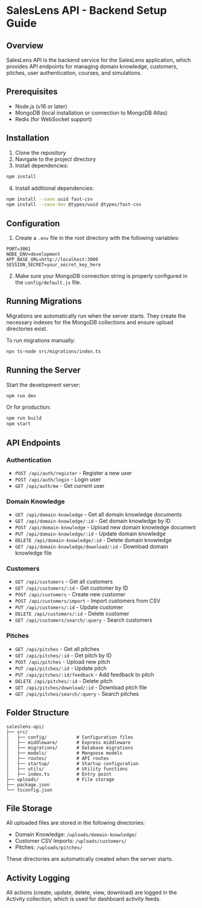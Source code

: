 # SalesLens API - Backend Setup Guide

## Overview

SalesLens API is the backend service for the SalesLens application, which provides API endpoints for managing domain knowledge, customers, pitches, user authentication, courses, and simulations.

## Prerequisites

- Node.js (v16 or later)
- MongoDB (local installation or connection to MongoDB Atlas)
- Redis (for WebSocket support)

## Installation

1. Clone the repository
2. Navigate to the project directory
3. Install dependencies:

```bash
npm install
```

4. Install additional dependencies:

```bash
npm install --save uuid fast-csv
npm install --save-dev @types/uuid @types/fast-csv
```

## Configuration

1. Create a `.env` file in the root directory with the following variables:

```
PORT=3001
NODE_ENV=development
APP_BASE_URL=http://localhost:3000
SESSION_SECRET=your_secret_key_here
```

2. Make sure your MongoDB connection string is properly configured in the `config/default.js` file.

## Running Migrations

Migrations are automatically run when the server starts. They create the necessary indexes for the MongoDB collections and ensure upload directories exist.

To run migrations manually:

```bash
npx ts-node src/migrations/index.ts
```

## Running the Server

Start the development server:

```bash
npm run dev
```

Or for production:

```bash
npm run build
npm start
```

## API Endpoints

### Authentication

- `POST /api/auth/register` - Register a new user
- `POST /api/auth/login` - Login user
- `GET /api/auth/me` - Get current user

### Domain Knowledge

- `GET /api/domain-knowledge` - Get all domain knowledge documents
- `GET /api/domain-knowledge/:id` - Get domain knowledge by ID
- `POST /api/domain-knowledge` - Upload new domain knowledge document
- `PUT /api/domain-knowledge/:id` - Update domain knowledge
- `DELETE /api/domain-knowledge/:id` - Delete domain knowledge
- `GET /api/domain-knowledge/download/:id` - Download domain knowledge file

### Customers

- `GET /api/customers` - Get all customers
- `GET /api/customers/:id` - Get customer by ID
- `POST /api/customers` - Create new customer
- `POST /api/customers/import` - Import customers from CSV
- `PUT /api/customers/:id` - Update customer
- `DELETE /api/customers/:id` - Delete customer
- `GET /api/customers/search/:query` - Search customers

### Pitches

- `GET /api/pitches` - Get all pitches
- `GET /api/pitches/:id` - Get pitch by ID
- `POST /api/pitches` - Upload new pitch
- `PUT /api/pitches/:id` - Update pitch
- `PUT /api/pitches/:id/feedback` - Add feedback to pitch
- `DELETE /api/pitches/:id` - Delete pitch
- `GET /api/pitches/download/:id` - Download pitch file
- `GET /api/pitches/search/:query` - Search pitches

## Folder Structure

```
saleslens-api/
├── src/
│   ├── config/           # Configuration files
│   ├── middleware/       # Express middleware
│   ├── migrations/       # Database migrations
│   ├── models/           # Mongoose models
│   ├── routes/           # API routes
│   ├── startup/          # Startup configuration
│   ├── utils/            # Utility functions
│   ├── index.ts          # Entry point
├── uploads/              # File storage
├── package.json
└── tsconfig.json
```

## File Storage

All uploaded files are stored in the following directories:

- Domain Knowledge: `/uploads/domain-knowledge/`
- Customer CSV Imports: `/uploads/customers/`
- Pitches: `/uploads/pitches/`

These directories are automatically created when the server starts.

## Activity Logging

All actions (create, update, delete, view, download) are logged in the Activity collection, which is used for dashboard activity feeds.

